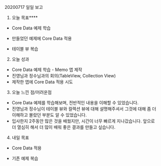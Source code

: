 20200717 일일 보고



1. 오늘 목표****

- Core Data 예제 학습

- 만들었던 예제에 Core Data 적용

- 테이블 뷰 복습

  

2. 오늘 성과

- Core Data 예제 학습 - Memo 앱 제작
- 진영님과 정수님과의 회의(TableView, Collection View)
- 제작한 앱에 Core Data 적용 시도



3. 오늘 느낀 점/어려운점

- Core Data 예제를 학습해보며, 전반적인 내용을 이해할 수 있었습니다.
- 진영님과 정수님이 테이블 뷰와 컬렉션 뷰에 대해 설명해주셔서 그것에 대해 좀 더 이해하고 몰랐던 부분도 알 수 있었습니다.
- 입사한지 2주동안 많은 것을 배웠지만, 시간이 너무 빠르게 지나갔습니다. 앞으로 더 열심히 해서 더 많이 배워 좋은 결과를 만들고 싶습니다.





4. 내일 목표

- Core Data 적용

- 기존 예제 복습
